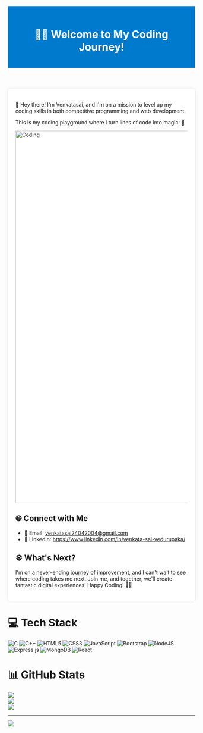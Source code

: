 <!DOCTYPE html>
<html lang="en">
<head>
    <meta charset="UTF-8">
    <meta name="viewport" content="width=device-width, initial-scale=1.0">
</head>
<body>
    <header style="background-color: #007acc; color: white; text-align: center; padding: 20px;">
        <h1>👨‍💻 Welcome to My Coding Journey!</h1>
    </header>
    <div class="container" style="max-width: 800px; margin: 20px auto; background-color: white; padding: 20px; border-radius: 5px; box-shadow: 0 0 10px rgba(0, 0, 0, 0.1);">
        <p> 👋 Hey there! I'm Venkatasai, and I'm on a mission to level up my coding skills in both competitive programming and web development. </p> 
         <p> This is my coding playground where I turn lines of code into magic! 🌟</p>
        <img align="center" alt="Coding" width="1000" src="https://github.com/saadeghi/saadeghi/blob/master/dino.gif?raw=true">
        <h2>🌐 Connect with Me</h2>
        <ul>
            <li>📧 Email: <a href="mailto:venkatasai24042004@gmail.com">venkatasai24042004@gmail.com</a></li>
            <li>💼 LinkedIn: <a href="https://www.linkedin.com/in/venkata-sai-vedurupaka/" target="_blank">https://www.linkedin.com/in/venkata-sai-vedurupaka/</a></li>
        </ul>
        <h2>⚙️ What's Next?</h2>
        <p>
         I'm on a never-ending journey of improvement, and I can't wait to see where coding takes me next. Join me, and together, we'll create fantastic digital experiences!
         Happy Coding! 👨‍💻 
        </p>
    </div>
</body>
</html>

# 💻 Tech Stack
 ![C](https://img.shields.io/badge/c-%2300599C.svg?style=for-the-badge&logo=c&logoColor=white)
 ![C++](https://img.shields.io/badge/c++-%2300599C.svg?style=for-the-badge&logo=c%2B%2B&logoColor=white)
![HTML5](https://img.shields.io/badge/html5-%23E34F26.svg?style=for-the-badge&logo=html5&logoColor=white) 
![CSS3](https://img.shields.io/badge/css3-%231572B6.svg?style=for-the-badge&logo=css3&logoColor=white) 
![JavaScript](https://img.shields.io/badge/javascript-%23323330.svg?style=for-the-badge&logo=javascript&logoColor=%23F7DF1E) 
![Bootstrap](https://img.shields.io/badge/bootstrap-%23563D7C.svg?style=for-the-badge&logo=bootstrap&logoColor=white) 
![NodeJS](https://img.shields.io/badge/node.js-6DA55F?style=for-the-badge&logo=node.js&logoColor=white) 
![Express.js](https://img.shields.io/badge/express.js-%23404d59.svg?style=for-the-badge&logo=express&logoColor=%2361DAFB) 
![MongoDB](https://img.shields.io/badge/MongoDB-%234ea94b.svg?style=for-the-badge&logo=mongodb&logoColor=white)
![React](https://img.shields.io/badge/react-%2320232a.svg?style=for-the-badge&logo=react&logoColor=%2361DAFB) 



# 📊 GitHub Stats
![](https://github-readme-stats.vercel.app/api?username=venkatasai24&theme=radical&hide_border=false&include_all_commits=true&count_private=false)<br/>
![](https://github-readme-streak-stats.herokuapp.com/?user=venkatasai24&theme=radical&hide_border=false)<br/>
![](https://github-readme-stats.vercel.app/api/top-langs/?username=venkatasai24&theme=radical&hide_border=false&include_all_commits=true&count_private=false&layout=compact)

---

[![](https://visitcount.itsvg.in/api?id=venkatasai24&icon=0&color=6)](https://visitcount.itsvg.in)



